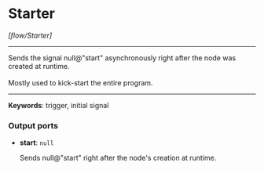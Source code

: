 # Starter

_[flow/Starter]_

---

Sends the signal null@"start" asynchronously right after the node was created at runtime.<br>
<br>
Mostly used to kick-start the entire program.<br>

---

__Keywords__: trigger, initial signal

### Output ports

* __start__: ` null `


    Sends null@"start" right after the node's creation at runtime.<br>

